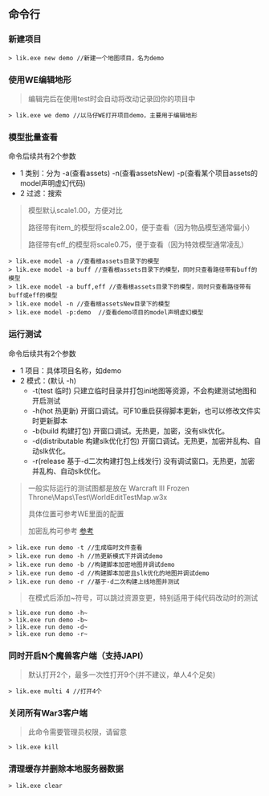 ## 命令行

### 新建项目

```
> lik.exe new demo //新建一个地图项目，名为demo
```

### 使用WE编辑地形

> 编辑完后在使用test时会自动将改动记录回你的项目中

```
> lik.exe we demo //以马仔WE打开项目demo，主要用于编辑地形
```

### 模型批量查看

命令后续共有2个参数

* 1 类别：分为 -a(查看assets) -n(查看assetsNew) -p(查看某个项目assets的model声明虚幻代码)
* 2 过滤：搜索

> 模型默认scale1.00，方便对比
>
> 路径带有item_的模型将scale2.00，便于查看（因为物品模型通常偏小）
>
> 路径带有eff_的模型将scale0.75，便于查看（因为特效模型通常凌乱）

```
> lik.exe model -a //查看根assets目录下的模型
> lik.exe model -a buff //查看根assets目录下的模型，同时只查看路径带有buff的模型
> lik.exe model -a buff,eff //查看根assets目录下的模型，同时只查看路径带有buff或eff的模型
> lik.exe model -n //查看根assetsNew目录下的模型
> lik.exe model -p:demo  //查看demo项目的model声明虚幻模型
```

### 运行测试

命令后续共有2个参数

* 1 项目：具体项目名称，如demo
* 2 模式：(默认 -h)
    * -t(test 临时) 只建立临时目录并打包ini地图等资源，不会构建测试地图和开启测试
    * -h(hot 热更新) 开窗口调试。可F10重启获得脚本更新，也可以修改文件实时更新脚本
    * -b(build 构建打包) 开窗口调试。无热更，加密，没有slk优化。
    * -d(distributable 构建slk优化打包) 开窗口调试。无热更，加密并乱构、自动slk优化。
    * -r(release 基于-d二次构建打包上线发行) 没有调试窗口。无热更，加密并乱构、自动slk优化。

> 一般实际运行的测试图都是放在 Warcraft III Frozen Throne\Maps\Test\WorldEditTestMap.w3x
>
> 具体位置可参考WE里面的配置
>
> 加密乱构可参考 [参考](/?p=other&n=encrypt)

```
> lik.exe run demo -t //生成临时文件查看
> lik.exe run demo -h //热更新模式下并调试demo
> lik.exe run demo -b //构建脚本加密地图并调试demo
> lik.exe run demo -d //构建脚本加密且slk优化的地图并调试demo
> lik.exe run demo -r //基于-d二次构建上线地图并测试
```

> 在模式后添加~符号，可以跳过资源变更，特别适用于纯代码改动时的测试

```
> lik.exe run demo -h~
> lik.exe run demo -b~
> lik.exe run demo -d~
> lik.exe run demo -r~
```

### 同时开启N个魔兽客户端（支持JAPI）

> 默认打开2个，最多一次性打开9个(并不建议，单人4个足矣)

```
> lik.exe multi 4 //打开4个
```

### 关闭所有War3客户端

> 此命令需要管理员权限，请留意

```
> lik.exe kill
```

### 清理缓存并删除本地服务器数据

```
> lik.exe clear
```
